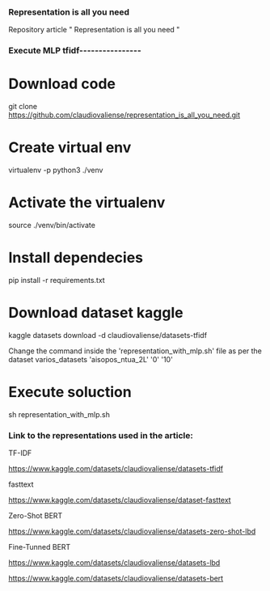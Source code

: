 ### Representation is all you need
Repository article " Representation is all you need "

### Execute MLP tfidf----------------

# Download code
git clone https://github.com/claudiovaliense/representation_is_all_you_need.git

# Create virtual env
virtualenv -p python3 ./venv

# Activate the virtualenv
source ./venv/bin/activate

# Install dependecies
pip install -r requirements.txt

# Download dataset kaggle
kaggle datasets download -d claudiovaliense/datasets-tfidf

Change the command inside the 'representation_with_mlp.sh' file as per the dataset
varios_datasets 'aisopos_ntua_2L' '0' '10'

# Execute soluction
sh representation_with_mlp.sh


### Link to the representations used in the article:

TF-IDF

https://www.kaggle.com/datasets/claudiovaliense/datasets-tfidf

fasttext

https://www.kaggle.com/datasets/claudiovaliense/dataset-fasttext

Zero-Shot BERT

https://www.kaggle.com/datasets/claudiovaliense/datasets-zero-shot-lbd

Fine-Tunned BERT

https://www.kaggle.com/datasets/claudiovaliense/datasets-lbd

https://www.kaggle.com/datasets/claudiovaliense/datasets-bert
